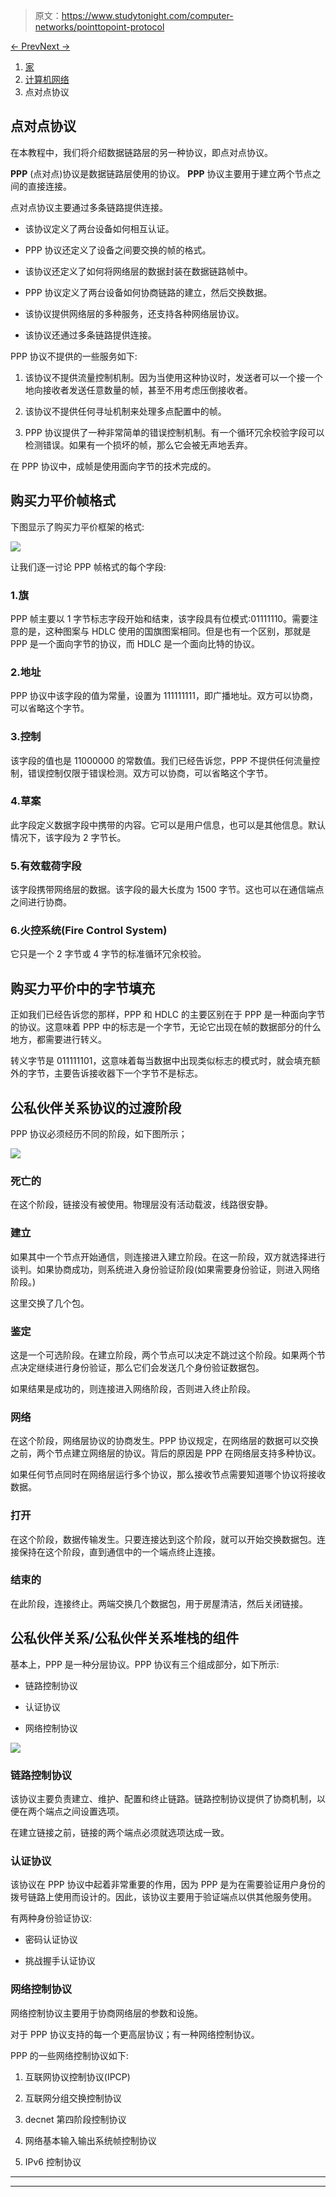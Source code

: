 > 原文：<https://www.studytonight.com/computer-networks/pointtopoint-protocol>

[← Prev](/computer-networks/hdlc-protocol "HDLC Protocol")[Next →](/computer-networks/multiple-access-in-data-link-layer "Multiple Access in DL")

<nav aria-label="breadcrumb">

1.  [家](/)
2.  [计算机网络](/computer-networks)
3.  点对点协议

</nav>

<article>

# 点对点协议

在本教程中，我们将介绍数据链路层的另一种协议，即点对点协议。

**PPP** (点对点)协议是数据链路层使用的协议。 **PPP** 协议主要用于建立两个节点之间的直接连接。

点对点协议主要通过多条链路提供连接。

*   该协议定义了两台设备如何相互认证。

*   PPP 协议还定义了设备之间要交换的帧的格式。

*   该协议还定义了如何将网络层的数据封装在数据链路帧中。

*   PPP 协议定义了两台设备如何协商链路的建立，然后交换数据。

*   该协议提供网络层的多种服务，还支持各种网络层协议。

*   该协议还通过多条链路提供连接。

PPP 协议不提供的一些服务如下:

1.  该协议不提供流量控制机制。因为当使用这种协议时，发送者可以一个接一个地向接收者发送任意数量的帧，甚至不用考虑压倒接收者。

2.  该协议不提供任何寻址机制来处理多点配置中的帧。

3.  PPP 协议提供了一种非常简单的错误控制机制。有一个循环冗余校验字段可以检测错误。如果有一个损坏的帧，那么它会被无声地丢弃。

在 PPP 协议中，成帧是使用面向字节的技术完成的。

## 购买力平价帧格式

下图显示了购买力平价框架的格式:

![](img/635da8fcb5edb8e48ed4757fa8424155.png)

让我们逐一讨论 PPP 帧格式的每个字段:

### 1.旗

PPP 帧主要以 1 字节标志字段开始和结束，该字段具有位模式:01111110。需要注意的是，这种图案与 HDLC 使用的国旗图案相同。但是也有一个区别，那就是 PPP 是一个面向字节的协议，而 HDLC 是一个面向比特的协议。

### 2.地址

PPP 协议中该字段的值为常量，设置为 111111111，即广播地址。双方可以协商，可以省略这个字节。

### 3.控制

该字段的值也是 11000000 的常数值。我们已经告诉您，PPP 不提供任何流量控制，错误控制仅限于错误检测。双方可以协商，可以省略这个字节。

### 4.草案

此字段定义数据字段中携带的内容。它可以是用户信息，也可以是其他信息。默认情况下，该字段为 2 字节长。

### 5.有效载荷字段

该字段携带网络层的数据。该字段的最大长度为 1500 字节。这也可以在通信端点之间进行协商。

### 6.火控系统(Fire Control System)

它只是一个 2 字节或 4 字节的标准循环冗余校验。

## 购买力平价中的字节填充

正如我们已经告诉您的那样，PPP 和 HDLC 的主要区别在于 PPP 是一种面向字节的协议。这意味着 PPP 中的标志是一个字节，无论它出现在帧的数据部分的什么地方，都需要进行转义。

转义字节是 011111101，这意味着每当数据中出现类似标志的模式时，就会填充额外的字节，主要告诉接收器下一个字节不是标志。

## 公私伙伴关系协议的过渡阶段

PPP 协议必须经历不同的阶段，如下图所示；

![](img/8895bbbd57be031645db60239c8a24b2.png)

### 死亡的

在这个阶段，链接没有被使用。物理层没有活动载波，线路很安静。

### 建立

如果其中一个节点开始通信，则连接进入建立阶段。在这一阶段，双方就选择进行谈判。如果协商成功，则系统进入身份验证阶段(如果需要身份验证，则进入网络阶段。)

这里交换了几个包。

### 鉴定

这是一个可选阶段。在建立阶段，两个节点可以决定不跳过这个阶段。如果两个节点决定继续进行身份验证，那么它们会发送几个身份验证数据包。

如果结果是成功的，则连接进入网络阶段，否则进入终止阶段。

### 网络

在这个阶段，网络层协议的协商发生。PPP 协议规定，在网络层的数据可以交换之前，两个节点建立网络层的协议。背后的原因是 PPP 在网络层支持多种协议。

如果任何节点同时在网络层运行多个协议，那么接收节点需要知道哪个协议将接收数据。

### 打开

在这个阶段，数据传输发生。只要连接达到这个阶段，就可以开始交换数据包。连接保持在这个阶段，直到通信中的一个端点终止连接。

### 结束的

在此阶段，连接终止。两端交换几个数据包，用于房屋清洁，然后关闭链接。

## 公私伙伴关系/公私伙伴关系堆栈的组件

基本上，PPP 是一种分层协议。PPP 协议有三个组成部分，如下所示:

*   链路控制协议

*   认证协议

*   网络控制协议

![](img/afef8847b2953510037c232191ea2052.png)

### 链路控制协议

该协议主要负责建立、维护、配置和终止链路。链路控制协议提供了协商机制，以便在两个端点之间设置选项。

在建立链接之前，链接的两个端点必须就选项达成一致。

### 认证协议

该协议在 PPP 协议中起着非常重要的作用，因为 PPP 是为在需要验证用户身份的拨号链路上使用而设计的。因此，该协议主要用于验证端点以供其他服务使用。

有两种身份验证协议:

*   密码认证协议

*   挑战握手认证协议

### 网络控制协议

网络控制协议主要用于协商网络层的参数和设施。

对于 PPP 协议支持的每一个更高层协议；有一种网络控制协议。

PPP 的一些网络控制协议如下:

1.  互联网协议控制协议(IPCP)

2.  互联网分组交换控制协议

3.  decnet 第四阶段控制协议

4.  网络基本输入输出系统帧控制协议

5.  IPv6 控制协议

</article>

* * *

* * *